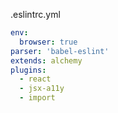 .eslintrc.yml

``` yml
env:
  browser: true
parser: 'babel-eslint'
extends: alchemy
plugins:
  - react
  - jsx-a11y
  - import
```